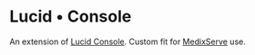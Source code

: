 # Lucid • Console

An extension of [Lucid Console](https://github.com/jcricaro/console-laravel/wiki/Lucid-Console). Custom fit for [MedixServe](https://www.medixserve.com/) use.
